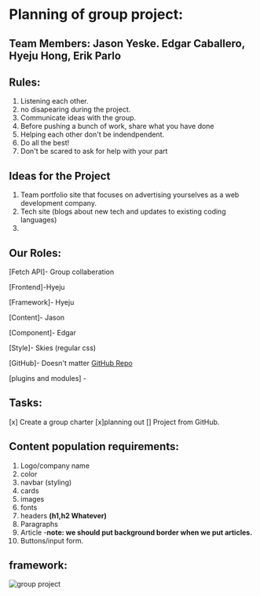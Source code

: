 # Planning of group project:

## Team Members: Jason Yeske. Edgar Caballero, Hyeju Hong, Erik Parlo

## Rules:

1. Listening each other.
2. no disapearing during the project. 
3. Communicate ideas with the group.
4. Before pushing a bunch of work, share what you have done
5. Helping each other don't be indendpendent.
6. Do all the best! 
7. Don't be scared to ask for help with your part

## Ideas for the Project

1. Team portfolio site that focuses on advertising yourselves as a web development company.
2. Tech site (blogs about new tech and updates to existing coding languages)
3. 


## Our Roles: 
 
[Fetch API]- Group collaberation

[Frontend]-Hyeju

[Framework]- Hyeju

[Content]- Jason

[Component]- Edgar

[Style]- Skies (regular css)

[GitHub]- Doesn't matter 
[GitHub Repo](https://github.com/Skies966/multipage-website)

[plugins and modules] - 

## Tasks:

[x] Create a group charter
[x]planning out 
[] Project from GitHub.



## Content population requirements: 

1. Logo/company name
2. color
3. navbar (styling)
4. cards
5. images 
6. fonts 
7. headers **(h1,h2 Whatever)**
8. Paragraphs
9. Article -**note: we should put background border when we put articles.**
10. Buttons/input form. 

## framework: 

![group project](https://user-images.githubusercontent.com/56320722/162553253-c1699c6b-d733-4f7a-b130-77c6ede4ddd7.png)


